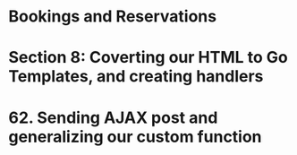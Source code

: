 # Bookings and Reservations

# Section 8: Coverting our HTML to Go Templates, and creating handlers

# 62. Sending AJAX post and generalizing our custom function
